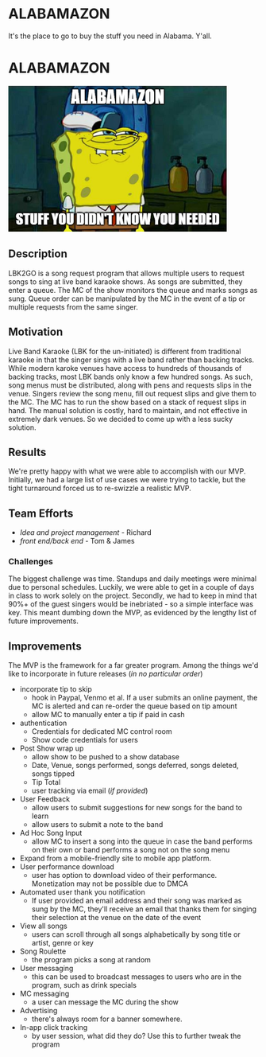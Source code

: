 # ALABAMAZON
It's the place to go to buy the stuff you need in Alabama.  Y'all.  

# ALABAMAZON
![ALABAMAZON](https://raw.githubusercontent.com/wattskimzey/ALABAMAZON/master/images/alabamazon.PNG)

## Description
LBK2GO is a song request program that allows multiple users to request songs to sing at live band karaoke shows.  As songs are submitted, they enter a queue.  The MC of the show monitors the queue and marks songs as sung.  Queue order can be manipulated by the MC in the event of a tip or multiple requests from the same singer.

## Motivation
Live Band Karaoke (LBK for the un-initiated) is different from traditional karaoke in that the singer sings with a live band rather than backing tracks.  While modern karoke venues have access to hundreds of thousands of backing tracks, most LBK bands only know a few hundred songs.  As such, song menus must be distributed, along with pens and requests slips in the venue.  Singers review the song menu, fill out request slips and give them to the MC. The MC has to run the show based on a stack of request slips in hand.  The manual solution is costly, hard to maintain, and not effective in extremely dark venues.  So we decided to come up with a less sucky solution. 

## Results
We're pretty happy with what we were able to accomplish with our MVP.  Initially, we had a large list of use cases we were trying to tackle, but the tight turnaround forced us to re-swizzle a realistic MVP.

## Team Efforts
* _Idea and project management_ - Richard 
* _front end/back end_ - Tom & James

### Challenges
The biggest challenge was time.  Standups and daily meetings were minimal due to personal schedules. Luckily, we were able to get in a couple of days in class to work solely on the project. Secondly, we had to keep in mind that 90%+ of the guest singers would be inebriated - so a simple interface was key.  This meant dumbing down the MVP, as evidenced by the lengthy list of future improvements.

## Improvements
The MVP is the framework for a far greater program. Among the things we'd like to incorporate in future releases (_in no particular order_)
* incorporate tip to skip
    * hook in Paypal, Venmo et al.  If a user submits an online payment, the MC is alerted and can re-order the queue based on tip amount
    * allow MC to manually enter a tip if paid in cash
* authentication
    * Credentials for dedicated MC control room
    * Show code credentials for users   
* Post Show wrap up
    * allow show to be pushed to a show database
    * Date, Venue, songs performed, songs deferred, songs deleted, songs tipped
    * Tip Total
    * user tracking via email (_if provided_)
* User Feedback
    * allow users to submit suggestions for new songs for the band to learn
    * allow users to submit a note to the band
* Ad Hoc Song Input
    * allow MC to insert a song into the queue in case the band performs on their own or band performs a song not on the song menu
* Expand from a mobile-friendly site to mobile app platform.  
* User performance download
    * user has option to download video of their performance.  Monetization may not be possible due to DMCA
* Automated user thank you notification
    * If user provided an email address and their song was marked as sung by the MC, they'll receive an email that thanks them for singing their selection at the venue on the date of the event
* View all songs
    * users can scroll through all songs alphabetically by song title or artist, genre or key
* Song Roulette
    * the program picks a song at random
* User messaging
    * this can be used to broadcast messages to users who are in the program, such as drink specials
* MC messaging
    * a user can message the MC during the show
* Advertising
    * there's always room for a banner somewhere.
* In-app click tracking
    * by user session, what did they do?  Use this to further tweak the program
